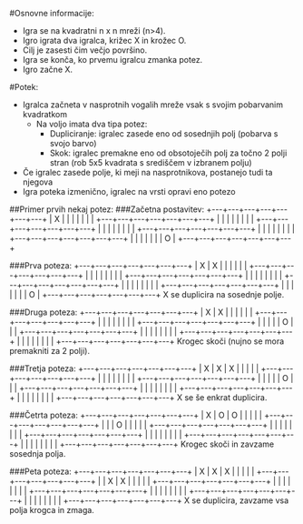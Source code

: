 #Osnovne informacije:
* Igra se na kvadratni n x n mreži (n>4).
* Igro igrata dva igralca, križec X in krožec O.
* Cilj je zasesti čim večjo površino.
* Igra se konča, ko prvemu igralcu zmanka potez.
* Igro začne X.

#Potek:
  * Igralca začneta v nasprotnih vogalih mreže vsak s svojim pobarvanim kvadratkom
    * Na voljo imata dva tipa potez:
      * Dupliciranje: igralec zasede eno od sosednjih polj (pobarva s svojo barvo)
      * Skok: igralec premakne eno od obsotoječih polj za točno 2 polji stran (rob 5x5 kvadrata s središčem v izbranem polju)
  * Če igralec zasede polje, ki meji na nasprotnikova, postanejo tudi ta njegova
  * Igra poteka izmenično, igralec na vrsti opravi eno potezo
  
##Primer prvih nekaj potez:
###Začetna postavitev:
    +---+---+---+---+---+---+---+
    | X |   |   |   |   |   |   |
    +---+---+---+---+---+---+---+
    |   |   |   |   |   |   |   |
    +---+---+---+---+---+---+---+
    |   |   |   |   |   |   |   |
    +---+---+---+---+---+---+---+
    |   |   |   |   |   |   |   |
    +---+---+---+---+---+---+---+
    |   |   |   |   |   |   | O |
    +---+---+---+---+---+---+---+

###Prva poteza:
    +---+---+---+---+---+---+---+
    | X | X |   |   |   |   |   |
    +---+---+---+---+---+---+---+
    |   |   |   |   |   |   |   |
    +---+---+---+---+---+---+---+
    |   |   |   |   |   |   |   |
    +---+---+---+---+---+---+---+
    |   |   |   |   |   |   |   |
    +---+---+---+---+---+---+---+
    |   |   |   |   |   |   | O |
    +---+---+---+---+---+---+---+
X se duplicira na sosednje polje.

###Druga poteza:
    +---+---+---+---+---+---+---+
    | X | X |   |   |   |   |   |
    +---+---+---+---+---+---+---+
    |   |   |   |   |   |   |   |
    +---+---+---+---+---+---+---+
    |   |   |   |   | O |   |   |
    +---+---+---+---+---+---+---+
    |   |   |   |   |   |   |   |
    +---+---+---+---+---+---+---+
    |   |   |   |   |   |   |   |
    +---+---+---+---+---+---+---+
Krogec skoči (nujno se mora premakniti za 2 polji).

###Tretja poteza:
    +---+---+---+---+---+---+---+
    | X | X | X |   |   |   |   |
    +---+---+---+---+---+---+---+
    |   |   |   |   |   |   |   |
    +---+---+---+---+---+---+---+
    |   |   |   |   | O |   |   |
    +---+---+---+---+---+---+---+
    |   |   |   |   |   |   |   |
    +---+---+---+---+---+---+---+
    |   |   |   |   |   |   |   |
    +---+---+---+---+---+---+---+
X se še enkrat duplicira.

###Četrta poteza:
    +---+---+---+---+---+---+---+
    | X | O | O |   |   |   |   |
    +---+---+---+---+---+---+---+
    |   |   | O |   |   |   |   |
    +---+---+---+---+---+---+---+
    |   |   |   |   |   |   |   |
    +---+---+---+---+---+---+---+
    |   |   |   |   |   |   |   |
    +---+---+---+---+---+---+---+
    |   |   |   |   |   |   |   |
    +---+---+---+---+---+---+---+
Krogec skoči in zavzame sosednja polja.

###Peta poteza:
    +---+---+---+---+---+---+---+
    | X | X | X |   |   |   |   |
    +---+---+---+---+---+---+---+
    |   | X | X |   |   |   |   |
    +---+---+---+---+---+---+---+
    |   |   |   |   |   |   |   |
    +---+---+---+---+---+---+---+
    |   |   |   |   |   |   |   |
    +---+---+---+---+---+---+---+
    |   |   |   |   |   |   |   |
    +---+---+---+---+---+---+---+
X se duplicira, zavzame vsa polja krogca in zmaga.
